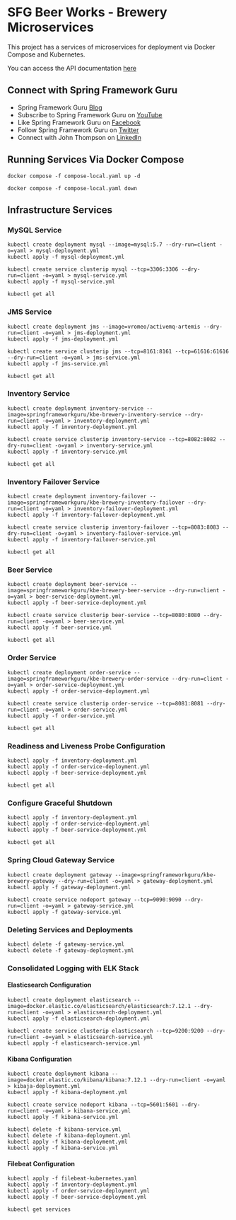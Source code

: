 # SFG Beer Works - Brewery Microservices

This project has a services of microservices for deployment via Docker Compose and Kubernetes.

You can access the API documentation [here](https://sfg-beer-works.github.io/brewery-api/#tag/Beer-Service)

## Connect with Spring Framework Guru
* Spring Framework Guru [Blog](https://springframework.guru/)
* Subscribe to Spring Framework Guru on [YouTube](https://www.youtube.com/channel/UCrXb8NaMPQCQkT8yMP_hSkw)
* Like Spring Framework Guru on [Facebook](https://www.facebook.com/springframeworkguru/)
* Follow Spring Framework Guru on [Twitter](https://twitter.com/spring_guru)
* Connect with John Thompson on [LinkedIn](http://www.linkedin.com/in/springguru)

## Running Services Via Docker Compose

```shell
docker compose -f compose-local.yaml up -d

docker compose -f compose-local.yaml down
```

## Infrastructure Services

### MySQL Service

```shell
kubectl create deployment mysql --image=mysql:5.7 --dry-run=client -o=yaml > mysql-deployment.yml
kubectl apply -f mysql-deployment.yml

kubectl create service clusterip mysql --tcp=3306:3306 --dry-run=client -o=yaml > mysql-service.yml
kubectl apply -f mysql-service.yml

kubectl get all
```

### JMS Service

```shell
kubectl create deployment jms --image=vromeo/activemq-artemis --dry-run=client -o=yaml > jms-deployment.yml
kubectl apply -f jms-deployment.yml

kubectl create service clusterip jms --tcp=8161:8161 --tcp=61616:61616 --dry-run=client -o=yaml > jms-service.yml
kubectl apply -f jms-service.yml

kubectl get all
```

### Inventory Service

```shell
kubectl create deployment inventory-service --image=springframeworkguru/kbe-brewery-inventory-service --dry-run=client -o=yaml > inventory-deployment.yml
kubectl apply -f inventory-deployment.yml

kubectl create service clusterip inventory-service --tcp=8082:8082 --dry-run=client -o=yaml > inventory-service.yml
kubectl apply -f inventory-service.yml

kubectl get all
```

### Inventory Failover Service

```shell
kubectl create deployment inventory-failover --image=springframeworkguru/kbe-brewery-inventory-failover --dry-run=client -o=yaml > inventory-failover-deployment.yml
kubectl apply -f inventory-failover-deployment.yml

kubectl create service clusterip inventory-failover --tcp=8083:8083 --dry-run=client -o=yaml > inventory-failover-service.yml
kubectl apply -f inventory-failover-service.yml

kubectl get all
```

### Beer Service

```shell
kubectl create deployment beer-service --image=springframeworkguru/kbe-brewery-beer-service --dry-run=client -o=yaml > beer-service-deployment.yml
kubectl apply -f beer-service-deployment.yml

kubectl create service clusterip beer-service --tcp=8080:8080 --dry-run=client -o=yaml > beer-service.yml
kubectl apply -f beer-service.yml

kubectl get all
```

### Order Service

```shell
kubectl create deployment order-service --image=springframeworkguru/kbe-brewery-order-service --dry-run=client -o=yaml > order-service-deployment.yml
kubectl apply -f order-service-deployment.yml

kubectl create service clusterip order-service --tcp=8081:8081 --dry-run=client -o=yaml > order-service.yml
kubectl apply -f order-service.yml

kubectl get all
```

### Readiness and Liveness Probe Configuration

```shell
kubectl apply -f inventory-deployment.yml
kubectl apply -f order-service-deployment.yml
kubectl apply -f beer-service-deployment.yml

kubectl get all
```

### Configure Graceful Shutdown

```shell
kubectl apply -f inventory-deployment.yml
kubectl apply -f order-service-deployment.yml
kubectl apply -f beer-service-deployment.yml

kubectl get all
```

### Spring Cloud Gateway Service

```shell
kubectl create deployment gateway --image=springframeworkguru/kbe-brewery-gateway --dry-run=client -o=yaml > gateway-deployment.yml
kubectl apply -f gateway-deployment.yml

kubectl create service nodeport gateway --tcp=9090:9090 --dry-run=client -o=yaml > gateway-service.yml
kubectl apply -f gateway-service.yml
```

### Deleting Services and Deployments

```shell
kubectl delete -f gateway-service.yml
kubectl delete -f gateway-deployment.yml
```

### Consolidated Logging with ELK Stack

#### Elasticsearch Configuration

```shell
kubectl create deployment elasticsearch --image=docker.elastic.co/elasticsearch/elasticsearch:7.12.1 --dry-run=client -o=yaml > elasticsearch-deployment.yml
kubectl apply -f elasticsearch-deployment.yml

kubectl create service clusterip elasticsearch --tcp=9200:9200 --dry-run=client -o=yaml > elasticsearch-service.yml
kubectl apply -f elasticsearch-service.yml
```

#### Kibana Configuration

```shell
kubectl create deployment kibana --image=docker.elastic.co/kibana/kibana:7.12.1 --dry-run=client -o=yaml > kibaja-deployment.yml
kubectl apply -f kibana-deployment.yml

kubectl create service nodeport kibana --tcp=5601:5601 --dry-run=client -o=yaml > kibana-service.yml
kubectl apply -f kibana-service.yml

kubectl delete -f kibana-service.yml
kubectl delete -f kibana-deployment.yml
kubectl apply -f kibana-deployment.yml
kubectl apply -f kibana-service.yml
```

#### Filebeat Configuration

```shell
kubectl apply -f filebeat-kubernetes.yaml
kubectl apply -f inventory-deployment.yml
kubectl apply -f order-service-deployment.yml
kubectl apply -f beer-service-deployment.yml

kubectl get services
```